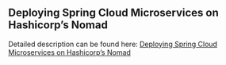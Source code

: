 ## Deploying Spring Cloud Microservices on Hashicorp’s Nomad

Detailed description can be found here: [Deploying Spring Cloud Microservices on Hashicorp’s Nomad](https://piotrminkowski.com/2018/04/17/deploying-spring-cloud-microservices-on-hashicorps-nomad/) 
